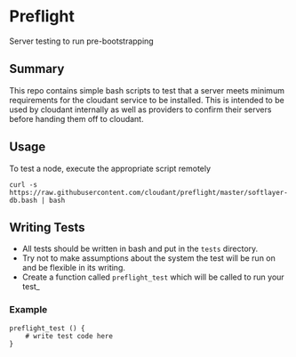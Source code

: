 # Preflight
Server testing to run pre-bootstrapping

## Summary
This repo contains simple bash scripts to test that a server meets minimum requirements for the cloudant service to be installed. This is intended to be used by cloudant internally as well as providers to confirm their servers before handing them off to cloudant. 

## Usage
To test a node, execute the appropriate script remotely
```shell
curl -s https://raw.githubusercontent.com/cloudant/preflight/master/softlayer-db.bash | bash
```

## Writing Tests
 * All tests should be written in bash and put in the `tests` directory. 
 * Try not to make assumptions about the system the test will be run on and be flexible in its writing.
 * Create a function called `preflight_test` which will be called to run your test_

### Example

```shell
preflight_test () {
    # write test code here
}
```
